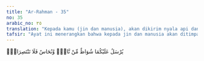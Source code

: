 ```yaml
---
title: "Ar-Rahman - 35"
no: 35
arabic_no: ٣٥
translation: "Kepada kamu (jin dan manusia), akan dikirim nyala api dan cairan tembaga (panas) sehingga kamu tidak dapat menyelamatkan diri (darinya)."
tafsir: "Ayat ini menerangkan bahwa kepada jin dan manusia akan ditimpakan bermacam-macam bentuk azab yaitu sambaran nyala api atau cairan yang bercampur dengan tembaga. Mereka tidak dapat melarikan diri daripadanya."
---
```

يُرْسَلُ عَلَيْكُمَا شُوَاظٌ مِّنْ نَّارٍۙ وَّنُحَاسٌ فَلَا تَنْتَصِرَانِۚ 